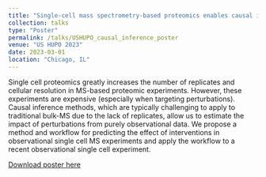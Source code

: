 ```yaml
---
title: "Single-cell mass spectrometry-based proteomics enables causal inference in observational studies"
collection: talks
type: "Poster"
permalink: /talks/USHUPO_causal_inference_poster
venue: "US HUPO 2023"
date: 2023-03-01
location: "Chicago, IL"
---
```


Single cell proteomics greatly increases the number of replicates and cellular resolution in MS-based proteomic experiments. However, these experiments are expensive (especially when targeting perturbations). Causal inference methods, which are typically challenging to apply to traditional bulk-MS due to the lack of replicates, allow us to estimate the impact of perturbations from purely observational data. We propose a method and workflow for predicting the effect of interventions in observational single cell MS experiments and apply the workflow to a recent observational single cell experiment.

[Download poster here](http://devonjkohler.github.io/files/USHUPO_Single_Cell_CI_Poster.pdf)
